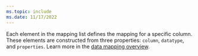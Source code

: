 ```yaml
---
ms.topic: include
ms.date: 11/17/2022
---
```


Each element in the mapping list defines the mapping for a specific column. These elements are constructed from three properties: `column`, `datatype`, and `properties`. Learn more in the [data mapping overview](../kusto/management/mappings.md).
